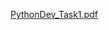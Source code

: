 [PythonDev_Task1.pdf](https://github.com/Priyanka142806/SID-2021-PYTHON-DEVELOPMENT/files/6741745/PythonDev_Task1.pdf)

